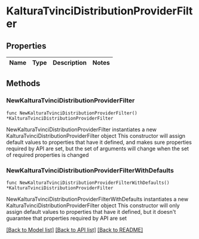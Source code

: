# KalturaTvinciDistributionProviderFilter

## Properties

Name | Type | Description | Notes
------------ | ------------- | ------------- | -------------

## Methods

### NewKalturaTvinciDistributionProviderFilter

`func NewKalturaTvinciDistributionProviderFilter() *KalturaTvinciDistributionProviderFilter`

NewKalturaTvinciDistributionProviderFilter instantiates a new KalturaTvinciDistributionProviderFilter object
This constructor will assign default values to properties that have it defined,
and makes sure properties required by API are set, but the set of arguments
will change when the set of required properties is changed

### NewKalturaTvinciDistributionProviderFilterWithDefaults

`func NewKalturaTvinciDistributionProviderFilterWithDefaults() *KalturaTvinciDistributionProviderFilter`

NewKalturaTvinciDistributionProviderFilterWithDefaults instantiates a new KalturaTvinciDistributionProviderFilter object
This constructor will only assign default values to properties that have it defined,
but it doesn't guarantee that properties required by API are set


[[Back to Model list]](../README.md#documentation-for-models) [[Back to API list]](../README.md#documentation-for-api-endpoints) [[Back to README]](../README.md)


